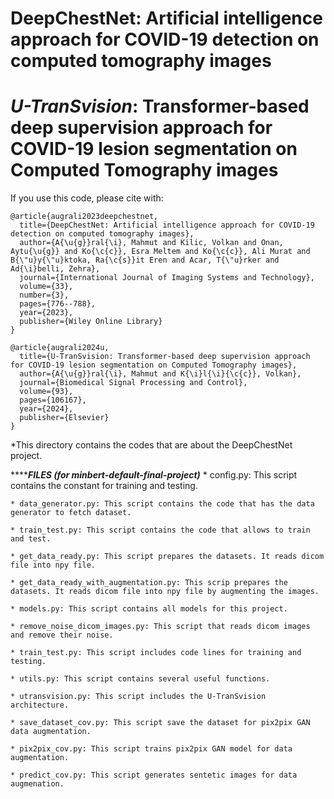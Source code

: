 # DeepChestNet: Artificial intelligence approach for COVID-19 detection on computed tomography images 
# *U-TranSvision*: Transformer-based deep supervision approach for COVID-19 lesion segmentation on Computed Tomography images

If you use this code, please cite with:

```
@article{augrali2023deepchestnet,
  title={DeepChestNet: Artificial intelligence approach for COVID-19 detection on computed tomography images},
  author={A{\u{g}}ral{\i}, Mahmut and Kilic, Volkan and Onan, Aytu{\u{g}} and Ko{\c{c}}, Esra Meltem and Ko{\c{c}}, Ali Murat and B{\"u}y{\"u}ktoka, Ra{\c{s}}it Eren and Acar, T{\"u}rker and Ad{\i}belli, Zehra},
  journal={International Journal of Imaging Systems and Technology},
  volume={33},
  number={3},
  pages={776--788},
  year={2023},
  publisher={Wiley Online Library}
}
```

```
@article{augrali2024u,
  title={U-TranSvision: Transformer-based deep supervision approach for COVID-19 lesion segmentation on Computed Tomography images},
  author={A{\u{g}}ral{\i}, Mahmut and K{\i}l{\i}{\c{c}}, Volkan},
  journal={Biomedical Signal Processing and Control},
  volume={93},
  pages={106167},
  year={2024},
  publisher={Elsevier}
}
```


*This directory contains the codes that are about the DeepChestNet project.

*************************FILES (for minbert-default-final-project)*********************	
	* config.py: This script contains the constant for training and testing.
	
	* data_generator.py: This script contains the code that has the data generator to fetch dataset.
	
	* train_test.py: This script contains the code that allows to train and test.
	
	* get_data_ready.py: This script prepares the datasets. It reads dicom file into npy file.
	
	* get_data_ready_with_augmentation.py: This scrip prepares the datasets. It reads dicom file into npy file by augmenting the images.
	
	* models.py: This script contains all models for this project.
	
	* remove_noise_dicom_images.py: This script that reads dicom images and remove their noise.	
	
	* train_test.py: This script includes code lines for training and testing.
	
	* utils.py: This script contains several useful functions.

	* utransvision.py: This script includes the U-TranSvision architecture.

	* save_dataset_cov.py: This script save the dataset for pix2pix GAN data augmentation.

	* pix2pix_cov.py: This script trains pix2pix GAN model for data augmentation.

	* predict_cov.py: This script generates sentetic images for data augmenation.

